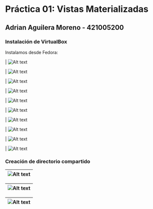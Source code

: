 # Práctica 01: Vistas Materializadas
## Adrian Aguilera Moreno - 421005200

### Instalación de VirtualBox

Instalamos desde Fedora:

| ![Alt text](./1.png)

| ![Alt text](./2.png)

| ![Alt text](./3.png)

| ![Alt text](./4.png)

| ![Alt text](./5.png)

| ![Alt text](./6.png)

| ![Alt text](./7.png)

| ![Alt text](./8.png)

| ![Alt text](./9.png)

| ![Alt text](./10.png)

### Creación de directorio compartido

|![Alt text](./ale/11.png)
|:----------------------:|

|![Alt text](./12.png)
|:----------------------:|

|![Alt text](./13.png)
|:----------------------:|
